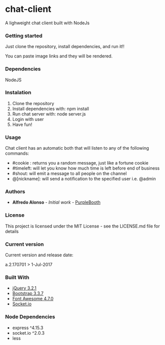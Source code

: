 # chat-client

A lighweight chat client built with NodeJs

### Getting started

Just clone the repository, install dependencies, and run it!!

You can paste image links and they will be rendered.

### Dependencies

NodeJS

### Instalation
1) Clone the repository
2) Install dependencies with: npm install
3) Run chat server with: node server.js
4) Login with user
5) Have fun!

### Usage
Chat client has an automatic both that will listen to any of the following commands:

* #cookie : returns you a random message, just like a fortune cookie
* #timeleft: will let you know how much time is left before end of business
* #shout: will emit a message to all people on the channel
* @[nickname]: will send a notification to the specified user
    i.e. @admin

### Authors

* **Alfredo Alonso** - *Initial work* - [PurpleBooth](https://github.com/PurpleBooth)

### License

This project is licensed under the MIT License - see the LICENSE.md file for details

### Current version

Current version and release date:

a.2.170701 > 1-Jul-2017

### Built With

* [jQuery 3.2.1](https://nodejs.org/en/)
* [Bootstrap 3.3.7](http://getbootstrap.com/)
* [Font Awesome 4.7.0](http://fontawesome.io/)
* [Socket.io](https://socket.io/)

### Node Dependencies

* express ^4.15.3
* socket.io ^2.0.3
* less